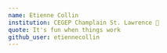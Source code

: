 ```yaml
---
name: Etienne Collin
institution: CEGEP Champlain St. Lawrence 🦁
quote: It's fun when things work
github_user: etiennecollin
---
```

